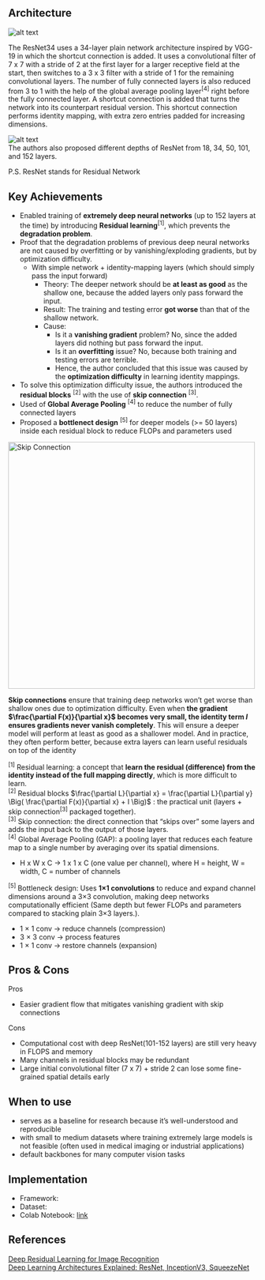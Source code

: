 # 

## Architecture
![alt text](https://github.com/khchu93/NoteImage/blob/main/resnet.jpg?raw=true) <br>

The ResNet34 uses a 34-layer plain network architecture inspired by VGG-19 in which the shortcut connection is added. It uses a convolutional filter of 7 x 7 with a stride of 2 at the first layer for a larger receptive field at the start, then switches to a 3 x 3 filter with a stride of 1 for the remaining convolutional layers. The number of fully connected layers is also reduced from 3 to 1 with the help of the global average pooling layer<sup>[4]</sup> right before the fully connected layer. A shortcut connection is added that turns the network into its counterpart residual version. This shortcut connection performs identity mapping, with extra zero entries padded for increasing dimensions.


![alt text](https://github.com/khchu93/NoteImage/blob/main/res.png?raw=true) <br>
The authors also proposed different depths of ResNet from 18, 34, 50, 101, and 152 layers.

P.S. ResNet stands for Residual Network

## Key Achievements
- Enabled training of **extremely deep neural networks** (up to 152 layers at the time) by introducing **Residual learning**<sup>[1]</sup>, which prevents the **degradation problem**.
- Proof that the degradation problems of previous deep neural networks are not caused by overfitting or by vanishing/exploding gradients, but by optimization difficulty.
    - With simple network + identity-mapping layers (which should simply pass the input forward)
      - Theory: The deeper network should be **at least as good** as the shallow one, because the added layers only pass forward the input.
      - Result: The training and testing error **got worse** than that of the shallow network.
      - Cause:
          - Is it a **vanishing gradient** problem? No, since the added layers did nothing but pass forward the input.
          - Is it an **overfitting** issue? No, because both training and testing errors are terrible.
          - Hence, the author concluded that this issue was caused by the **optimization difficulty** in learning identity mappings.
- To solve this optimization difficulty issue, the authors introduced the **residual blocks** <sup>[2]</sup> with the use of **skip connection** <sup>[3]</sup>.
- Used of **Global Average Pooling** <sup>[4]</sup> to reduce the number of fully connected layers
- Proposed a **bottlenect design** <sup>[5]</sup> for deeper models (>= 50 layers) inside each residual block to reduce FLOPs and parameters used

<img src="https://github.com/khchu93/NoteImage/blob/main/skipConnection.png?raw=true" alt="Skip Connection" width="500"/> <br>

**Skip connections** ensure that training deep networks won’t get worse than shallow ones due to optimization difficulty. Even when **the gradient $\frac{\partial F(x)}{\partial x}$ becomes very small, the identity term $I$ ensures gradients never vanish completely**. This will ensure a deeper model will perform at least as good as a shallower model.
And in practice, they often perform better, because extra layers can learn useful residuals on top of the identity <br> 

<sup>[1]</sup> Residual learning: a concept that **learn the residual (difference) from the identity instead of the full mapping directly**, which is more difficult to learn. <br>
<sup>[2]</sup> Residual blocks $\frac{\partial L}{\partial x} = \frac{\partial L}{\partial y} \Big( \frac{\partial F(x)}{\partial x} + I \Big)$
: the practical unit (layers + skip connection<sup>[3]</sup> packaged together). <br>
<sup>[3]</sup> Skip connection: the direct connection that “skips over” some layers and adds the input back to the output of those layers. <br>
<sup>[4]</sup> Global Average Pooling (GAP): a pooling layer that reduces each feature map to a single number by averaging over its spatial dimensions. <br>
- H x W x C -> 1 x 1 x C (one value per channel), where H = height, W = width, C = number of channels <br>

<sup>[5]</sup> Bottleneck design: Uses **1×1 convolutions** to reduce and expand channel dimensions around a 3×3 convolution, making deep networks computationally efficient (Same depth but fewer FLOPs and parameters compared to stacking plain 3×3 layers.).
- 1 × 1 conv → reduce channels (compression)
- 3 × 3 conv → process features
- 1 × 1 conv → restore channels (expansion)

## Pros & Cons

Pros
- Easier gradient flow that mitigates vanishing gradient with skip connections

Cons
- Computational cost with deep ResNet(101-152 layers) are still very heavy in FLOPS and memory
- Many channels in residual blocks may be redundant
- Large initial convolutional filter (7 x 7) + stride 2 can lose some fine-grained spatial details early

## When to use
- serves as a baseline for research because it’s well-understood and reproducible
- with small to medium datasets where training extremely large models is not feasible (often used in medical imaging or industrial applications)
- default backbones for many computer vision tasks


## Implementation
- Framework: 
- Dataset: 
- Colab Notebook: [link]()

<!--
## Results
Training

Validation

Examples:
-->

## References
[Deep Residual Learning for Image Recognition](https://arxiv.org/pdf/1512.03385) <br>
[Deep Learning Architectures Explained: ResNet, InceptionV3, SqueezeNet](https://www.digitalocean.com/community/tutorials/popular-deep-learning-architectures-resnet-inceptionv3-squeezenet)


